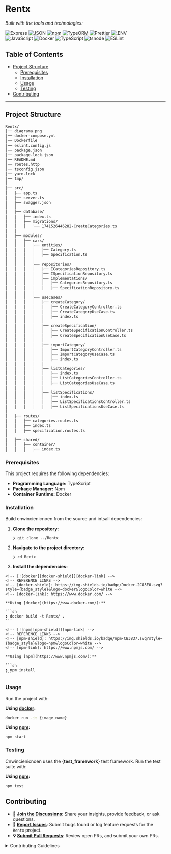 <div id="top">


# Rentx
<em></em>

<!-- BADGES -->
<!-- local repository, no metadata badges. -->

<em>Built with the tools and technologies:</em>

<img src="https://img.shields.io/badge/Express-000000.svg?style=flat-square&logo=Express&logoColor=white" alt="Express">
<img src="https://img.shields.io/badge/JSON-000000.svg?style=flat-square&logo=JSON&logoColor=white" alt="JSON">
<img src="https://img.shields.io/badge/npm-CB3837.svg?style=flat-square&logo=npm&logoColor=white" alt="npm">
<img src="https://img.shields.io/badge/TypeORM-FE0803.svg?style=flat-square&logo=TypeORM&logoColor=white" alt="TypeORM">
<img src="https://img.shields.io/badge/Prettier-F7B93E.svg?style=flat-square&logo=Prettier&logoColor=black" alt="Prettier">
<img src="https://img.shields.io/badge/.ENV-ECD53F.svg?style=flat-square&logo=dotenv&logoColor=black" alt=".ENV">
<br>
<img src="https://img.shields.io/badge/JavaScript-F7DF1E.svg?style=flat-square&logo=JavaScript&logoColor=black" alt="JavaScript">
<img src="https://img.shields.io/badge/Docker-2496ED.svg?style=flat-square&logo=Docker&logoColor=white" alt="Docker">
<img src="https://img.shields.io/badge/TypeScript-3178C6.svg?style=flat-square&logo=TypeScript&logoColor=white" alt="TypeScript">
<img src="https://img.shields.io/badge/tsnode-3178C6.svg?style=flat-square&logo=ts-node&logoColor=white" alt="tsnode">
<img src="https://img.shields.io/badge/ESLint-4B32C3.svg?style=flat-square&logo=ESLint&logoColor=white" alt="ESLint">

<br clear="left"/>

## Table of Contents

- [Project Structure](#project-structure)
    - [Prerequisites](#prerequisites)
    - [Installation](#installation)
    - [Usage](#usage)
    - [Testing](#testing)
- [Contributing](#contributing)

---

## Project Structure

```sh
Rentx/
│── diagrama.png
│── docker-compose.yml
│── Dockerfile
│── eslint.config.js
│── package.json
│── package-lock.json
│── README.md
│── routes.http
│── tsconfig.json
│── yarn.lock
│── tmp/
│
├── src/
│   ├── app.ts
│   ├── server.ts
│   ├── swagger.json
│   │
│   ├── database/
│   │   ├── index.ts
│   │   ├── migrations/
│   │   │   └── 1741526446282-CreateCategories.ts
│   │
│   ├── modules/
│   │   ├── cars/
│   │   │   ├── entities/
│   │   │   │   ├── Category.ts
│   │   │   │   ├── Specification.ts
│   │   │   │
│   │   │   ├── repositories/
│   │   │   │   ├── ICategoriesRepository.ts
│   │   │   │   ├── ISpecificationRepository.ts
│   │   │   │   ├── implementations/
│   │   │   │   │   ├── CategoriesRepository.ts
│   │   │   │   │   ├── SpecificationRepository.ts
│   │   │   │
│   │   │   ├── useCases/
│   │   │   │   ├── createCategory/
│   │   │   │   │   ├── CreateCategoryController.ts
│   │   │   │   │   ├── CreateCategoryUseCase.ts
│   │   │   │   │   ├── index.ts
│   │   │   │   │
│   │   │   │   ├── createSpecification/
│   │   │   │   │   ├── CreateSpecificationController.ts
│   │   │   │   │   ├── CreateSpecificationUseCase.ts
│   │   │   │   │
│   │   │   │   ├── importCategory/
│   │   │   │   │   ├── ImportCategoryController.ts
│   │   │   │   │   ├── ImportCategoryUseCase.ts
│   │   │   │   │   ├── index.ts
│   │   │   │   │
│   │   │   │   ├── listCategories/
│   │   │   │   │   ├── index.ts
│   │   │   │   │   ├── ListCategoriesController.ts
│   │   │   │   │   ├── ListCategoriesUseCase.ts
│   │   │   │   │
│   │   │   │   ├── listSpecifications/
│   │   │   │   │   ├── index.ts
│   │   │   │   │   ├── ListSpecificationsController.ts
│   │   │   │   │   ├── ListSpecificationsUseCase.ts
│
│   ├── routes/
│   │   ├── categories.routes.ts
│   │   ├── index.ts
│   │   ├── specification.routes.ts
│
│   ├── shared/
│   │   ├── container/
│   │   │   ├── index.ts


```

### Prerequisites

This project requires the following dependencies:

- **Programming Language:** TypeScript
- **Package Manager:** Npm
- **Container Runtime:** Docker

### Installation

Build cnwincienicnoen from the source and intsall dependencies:

1. **Clone the repository:**

    ```sh
    ❯ git clone ../Rentx
    ```

2. **Navigate to the project directory:**

    ```sh
    ❯ cd Rentx
    ```

3. **Install the dependencies:**

<!-- SHIELDS BADGE CURRENTLY DISABLED -->
	<!-- [![docker][docker-shield]][docker-link] -->
	<!-- REFERENCE LINKS -->
	<!-- [docker-shield]: https://img.shields.io/badge/Docker-2CA5E0.svg?style={badge_style}&logo=docker&logoColor=white -->
	<!-- [docker-link]: https://www.docker.com/ -->

	**Using [docker](https://www.docker.com/):**

	```sh
	❯ docker build -t Rentx/ .
	```
<!-- SHIELDS BADGE CURRENTLY DISABLED -->
	<!-- [![npm][npm-shield]][npm-link] -->
	<!-- REFERENCE LINKS -->
	<!-- [npm-shield]: https://img.shields.io/badge/npm-CB3837.svg?style={badge_style}&logo=npm&logoColor=white -->
	<!-- [npm-link]: https://www.npmjs.com/ -->

	**Using [npm](https://www.npmjs.com/):**

	```sh
	❯ npm install
	```

### Usage

Run the project with:

**Using [docker](https://www.docker.com/):**
```sh
docker run -it {image_name}
```
**Using [npm](https://www.npmjs.com/):**
```sh
npm start
```

### Testing

Cnwincienicnoen uses the {__test_framework__} test framework. Run the test suite with:

**Using [npm](https://www.npmjs.com/):**
```sh
npm test
```
## Contributing

- **💬 [Join the Discussions](https://LOCAL/Rentx/discussions)**: Share your insights, provide feedback, or ask questions.
- **🐛 [Report Issues](https://LOCAL/Rentx/issues)**: Submit bugs found or log feature requests for the `Rentx` project.
- **💡 [Submit Pull Requests](https://LOCAL/Rentx/blob/main/CONTRIBUTING.md)**: Review open PRs, and submit your own PRs.

<details closed>
<summary>Contributing Guidelines</summary>

1. **Fork the Repository**: Start by forking the project repository to your LOCAL account.
2. **Clone Locally**: Clone the forked repository to your local machine using a git client.
   ```sh
   git clone /home/joao_victor/Projects/Learning/Web/Node/Rentx
   ```
3. **Create a New Branch**: Always work on a new branch, giving it a descriptive name.
   ```sh
   git checkout -b new-feature-x
   ```
4. **Make Your Changes**: Develop and test your changes locally.
5. **Commit Your Changes**: Commit with a clear message describing your updates.
   ```sh
   git commit -m 'Implemented new feature x.'
   ```
6. **Push to LOCAL**: Push the changes to your forked repository.
   ```sh
   git push origin new-feature-x
   ```
7. **Submit a Pull Request**: Create a PR against the original project repository. Clearly describe the changes and their motivations.
8. **Review**: Once your PR is reviewed and approved, it will be merged into the main branch. Congratulations on your contribution!
</details>

